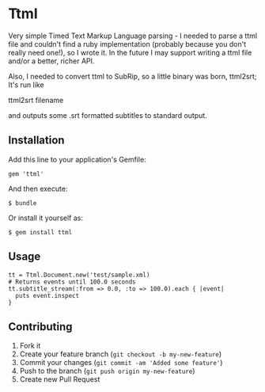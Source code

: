 # Ttml

Very simple Timed Text Markup Language parsing - I needed to parse a ttml file
and couldn't find a ruby implementation (probably because you don't really
need one!), so I wrote it. In the future I may support writing a ttml file
and/or a better, richer API.

Also, I needed to convert ttml to SubRip, so a little binary was born, ttml2srt;
It's run like

  ttml2srt filename

and outputs some .srt formatted subtitles to standard output.

## Installation

Add this line to your application's Gemfile:

    gem 'ttml'

And then execute:

    $ bundle

Or install it yourself as:

    $ gem install ttml

## Usage

    tt = Ttml.Document.new('test/sample.xml)
    # Returns events until 100.0 seconds
    tt.subtitle_stream(:from => 0.0, :to => 100.0).each { |event|
      puts event.inspect
    }

## Contributing

1. Fork it
2. Create your feature branch (`git checkout -b my-new-feature`)
3. Commit your changes (`git commit -am 'Added some feature'`)
4. Push to the branch (`git push origin my-new-feature`)
5. Create new Pull Request
